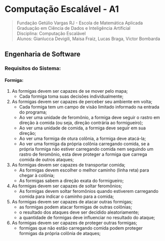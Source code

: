 # Computação Escalável - A1

> Fundação Getúlio Vargas RJ - Escola de Matemática Aplicada<br>
> Graduação em Ciência de Dados e Inteligência Artificial<br>
> Disciplina: Computação Escalável<br>
> Alunos: Gianlucca Devigili, Maisa Fraiz, Lucas Braga, Victor Bombarda<br>

## Engenharia de Software

### Requisitos do Sistema:

#### Formiga:
1. As formigas devem ser capazes de se mover pelo mapa;
   + Cada formiga toma suas decisões individualmente;
2. As formigas devem ser capazes de perceber seu ambiente em volta;
   + Cada formiga tem um campo de visão limitado informado na entrada do programa;
   + Ao ver uma unidade de feromônio, a formiga deve seguir o rastro em direção à comida (ou seja, direção contrária ao formigueiro);
   + Ao ver uma unidade de comida, a formiga deve seguir em sua direção;
   + Ao ver uma formiga de otura colônia, a formiga deve atacá-la;
   + Ao ver uma formiga da própria colônia carregando comida, se a própria formiga não estiver carregando comida nem seguindo um rastro de feromônio, esta deve proteger a formiga que carrega comida de outros ataques;
3. As formigas devem ser capazes de transportar comida;
   + As formigas devem escolher o melhor caminho (linha reta) para chegar à colônia;
   + As formigas sabem a direção exata do formigueiro;
4. As formigas devem ser capazes de soltar feromônios;
   + As formigas devem soltar feromônios quando estiverem carregando comida para indicar o caminho para a comida;
5. As formigas devem ser capazes de atacar outras formigas;
   + as formigas podem atacar formigas de outras colônias;
   + o resultado dos ataques deve ser decidido aleatoriamente;
   + a quantidade de formigas deve influenciar no resultado do ataque;
6. As formigas devem ser capazes de proteger outras formigas;
   + formigas que não estão carregando comida podem proteger formigas da própria colônia de ataques;